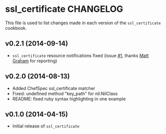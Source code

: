 ssl_certificate CHANGELOG
=========================

This file is used to list changes made in each version of the `ssl_certificate` cookbook.

## v0.2.1 (2014-09-14)

* `ssl_certificate` resource notifications fixed (issue [#1](https://github.com/onddo/ssl_certificate-cookbook/pull/1), thanks [Matt Graham](https://github.com/gadgetmg) for reporting)

## v0.2.0 (2014-08-13)

* Added ChefSpec ssl_certificate matcher
* Fixed: undefined method "key_path" for nil:NilClass
* README: fixed ruby syntax highlighting in one example

## v0.1.0 (2014-04-15)

* Initial release of `ssl_certificate`
